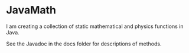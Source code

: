 JavaMath
========

I am creating a collection of static mathematical and physics functions in Java.

See the Javadoc in the docs folder for descriptions of methods. 
